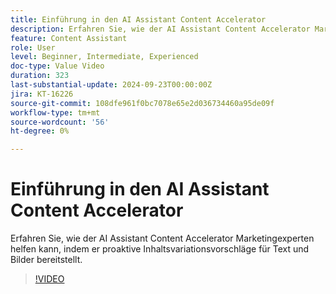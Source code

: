 ```yaml
---
title: Einführung in den AI Assistant Content Accelerator
description: Erfahren Sie, wie der AI Assistant Content Accelerator Marketingexperten helfen kann, indem er proaktive Inhaltsvariationsvorschläge für Text und Bilder bereitstellt.
feature: Content Assistant
role: User
level: Beginner, Intermediate, Experienced
doc-type: Value Video
duration: 323
last-substantial-update: 2024-09-23T00:00:00Z
jira: KT-16226
source-git-commit: 108dfe961f0bc7078e65e2d036734460a95de09f
workflow-type: tm+mt
source-wordcount: '56'
ht-degree: 0%

---
```



# Einführung in den AI Assistant Content Accelerator

Erfahren Sie, wie der AI Assistant Content Accelerator Marketingexperten helfen kann, indem er proaktive Inhaltsvariationsvorschläge für Text und Bilder bereitstellt.

>[!VIDEO](https://video.tv.adobe.com/v/3434635/?learn=on)
